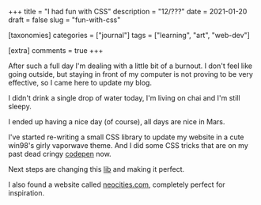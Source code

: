 +++
title = "I had fun with CSS"
description = "12/???"
date = 2021-01-20
draft = false
slug = "fun-with-css"

[taxonomies]
categories = ["journal"]
tags = ["learning", "art", "web-dev"]

[extra]
comments = true
+++

After such a full day I'm dealing with a little bit of a burnout. I don't feel like going outside, but staying in front of my computer is not proving to be very effective, so I came here to update my blog.

I didn't drink a single drop of water today, I'm living on chai and I'm still sleepy.

I ended up having a nice day (of course), all days are nice in Mars.

I've started re-writing a small CSS library to update my website in a cute win98's girly vaporwave theme. And I did some CSS tricks that are on my past dead cringy [codepen](https://codepen.io/marimeireles/pen/NWaZpbJ) now.

Next steps are changing this [lib](https://github.com/marimeireles/98.css?organization=marimeireles&organization=marimeireles) and making it perfect.

I also found a website called [neocities.com](neocities.com), completely perfect for inspiration.
